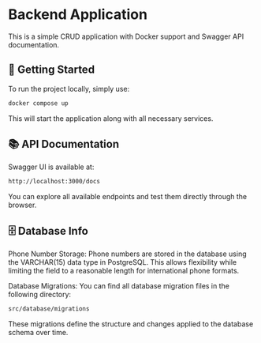 # Backend Application

This is a simple CRUD application with Docker support and Swagger API documentation.

## 🚀 Getting Started

To run the project locally, simply use:

```bash
docker compose up
```
This will start the application along with all necessary services.

## 📚 API Documentation
Swagger UI is available at:

```bash
http://localhost:3000/docs
```
You can explore all available endpoints and test them directly through the browser.


## 🗄️ Database Info
Phone Number Storage:
Phone numbers are stored in the database using the VARCHAR(15) data type in PostgreSQL. This allows flexibility while limiting the field to a reasonable length for international phone formats.

Database Migrations:
You can find all database migration files in the following directory:


```bash
src/database/migrations
```
These migrations define the structure and changes applied to the database schema over time.